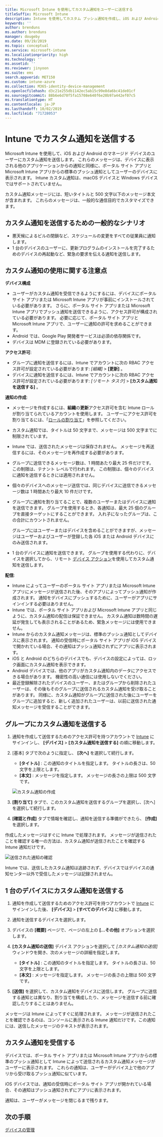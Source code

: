```yaml
---
title: Microsoft Intune を使用してカスタム通知をユーザーに送信する
titleSuffix: Microsoft Intune
description: Intune を使用してカスタム プッシュ通知を作成し、iOS および Android デバイスのユーザーに送信する
keywords: ''
author: brenduns
ms.author: brenduns
manager: dougeby
ms.date: 09/19/2019
ms.topic: conceptual
ms.service: microsoft-intune
ms.localizationpriority: high
ms.technology: ''
ms.assetid: ''
ms.reviewer: jinyoon
ms.suite: ems
search.appverid: MET150
ms.custom: intune-azure
ms.collection: M365-identity-device-management
ms.openlocfilehash: d3c21e255db1142ec5ab15c99e8da6bc41de01cf
ms.sourcegitcommit: 88b6e6d70f5fa15708e640f6e20b97a442ef07c5
ms.translationtype: HT
ms.contentlocale: ja-JP
ms.lasthandoff: 10/02/2019
ms.locfileid: "71728053"
---
```

# <a name="send-custom-notifications-in-intune"></a>Intune でカスタム通知を送信する  

Microsoft Intune を使用して、iOS および Android のマネージド デバイスのユーザーにカスタム通知を送信します。 これらのメッセージは、デバイスに表示される他のアプリケーションからの通知と同様に、ポータル サイト アプリと Microsoft Intune アプリからの標準のプッシュ通知としてユーザーのデバイスに表示されます。 Intune カスタム通知は、macOS デバイスと Windows デバイスではサポートされていません。   

カスタム通知メッセージには、短いタイトルと 500 文字以下のメッセージ本文が含まれます。 これらのメッセージは、一般的な通信目的でカスタマイズできます。

## <a name="common-scenarios-for-sending-custom-notifications"></a>カスタム通知を送信するための一般的なシナリオ  

- 悪天候によるビルの閉鎖など、スケジュールの変更をすべての従業員に通知します。
- 1 台のデバイスのユーザーに、更新プログラムのインストールを完了するためのデバイスの再起動など、緊急の要求を伝える通知を送信します。 

## <a name="considerations-for-using-custom-notifications"></a>カスタム通知の使用に関する注意点

**デバイス構成** 

- ユーザーがカスタム通知を受信できるようにするには、デバイスにポータル サイト アプリまたは Microsoft Intune アプリが事前にインストールされている必要があります。 さらに、ポータル サイト アプリまたは Microsoft Intune アプリでプッシュ通知を送信できるように、アクセス許可が構成されている必要があります。 必要に応じて、ポータル サイト アプリと Microsoft Intune アプリで、ユーザーに通知の許可を求めることができます。  
- Android では、Google Play 開発者サービスは必須の依存関係です。  
- デバイスは MDM に登録されている必要があります。

**アクセス許可**:
- グループに通知を送信するには、Intune でアカウントに次の RBAC アクセス許可が設定されている必要があります: *[組織]*  >  **[更新]** 。
- デバイスに通知を送信するには、Intune でアカウントに次の RBAC アクセス許可が設定されている必要があります: *[リモート タスク]*  >  **[カスタム通知を送信する]** 。

**通知の作成**:  
- メッセージを作成するには、**組織**の**更新**アクセス許可を含む Intune ロールが割り当てられているアカウントを使用します。 ユーザーにアクセス許可を割り当てるには、「[ロールの割り当て](../fundamentals/role-based-access-control.md#role-assignments)」を参照してください。  
- カスタム通知では、タイトルは 50 文字まで、メッセージは 500 文字までに制限されています。  
- Intune では、送信されたメッセージは保存されません。 メッセージを再送信するには、そのメッセージを再作成する必要があります。  
- グループに送信できるメッセージ数は、1 時間あたり最大 25 件だけです。 この制限は、テナント レベルで行われます。 この制限は、個々のデバイスに通知を送信するときには適用されません。
- 個々のデバイスへのメッセージ送信では、同じデバイスに送信できるメッセージ数は 1 時間あたり最大 10 件だけです。 
- グループに通知を割り当てることで、複数のユーザーまたはデバイスに通知を送信できます。 グループを使用するとき、各通知は、最大 25 個のグループを直接ターゲットにすることができます。 入れ子になったグループは、この合計にカウントされません。  

  グループにはユーザーまたはデバイスを含めることができますが、メッセージはユーザーおよびユーザーが登録した各 iOS または Android デバイスにのみ送信されます。  
- 1 台のデバイスに通知を送信できます。 グループを使用する代わりに、デバイスを選択してから、リモート [デバイス アクション](device-management.md#available-device-actions)を使用してカスタム通知を送信します。  

**配信**:  
- Intune によってユーザーのポータル サイト アプリまたは Microsoft Intune アプリにメッセージが送信された後、そのアプリによってプッシュ通知が作成されます。 通知をデバイスにプッシュするために、ユーザーがアプリにサインインする必要はありません。  
- Intune では、ポータル サイト アプリおよび Microsoft Intune アプリと同じように、カスタム通知の配信は保証できません。 カスタム通知は数時間の遅延が発生しても表示されることがあるため、緊急メッセージには使用できません。  
- Intune からのカスタム通知メッセージは、標準のプッシュ通知としてデバイスに表示されます。 通知の受信時にポータル サイト アプリが iOS デバイスで開かれている場合、その通知はプッシュ通知されずにアプリに表示されます。  
- iOS と Android のどちらのデバイスでも、デバイスの設定によっては、ロック画面にカスタム通知を表示できます。  
- Android デバイスでは、他のアプリがカスタム通知内のデータにアクセスできる場合があります。 機密性の高い通信には使用しないでください。  
- 最近登録解除されたデバイスのユーザー、またはグループから削除されたユーザーは、その後もそのグループに送信されるカスタム通知を受け取ることがあります。  同様に、カスタム通知がグループに送信された後にユーザーをグループに追加すると、新しく追加されたユーザーは、以前に送信された通知メッセージを受信することができます。  

## <a name="send-a-custom-notification-to-groups"></a>グループにカスタム通知を送信する  

1. 通知を作成して送信するためのアクセス許可を持つアカウントで [Intune](https://go.microsoft.com/fwlink/?linkid=2090973) にサインインし、 **[デバイス]**  >  **[カスタム通知を送信する]** の順に移動します。  

2. [基本] タブで次のように指定し、 **[次へ]** を選択して続行します。  
   - **[タイトル]** : この通知のタイトルを指定します。 タイトルの長さは、50 文字を上限とします。  
   - **[本文]** : メッセージを指定します。 メッセージの長さの上限は 500 文字です。

   ![カスタム通知の作成](./media/custom-notifications/custom-notifications.png)  

3. **[割り当て]** タブで、このカスタム通知を送信するグループを選択し、[次へ] を選択して続行します。  

4. **[確認と作成]** タブで情報を確認し、通知を送信する準備ができたら、 **[作成]** を選択します。  

作成したメッセージはすぐに Intune で処理されます。 メッセージが送信されたことを確認する唯一の方法は、カスタム通知が送信されたことを確認する Intune 通知だけです。  

![送信された通知の確認](./media/custom-notifications/notification-sent.png)  

Intune では、送信したカスタム通知は追跡されず、デバイスではデバイスの通知センター以外で受信したメッセージは記録されません。  

## <a name="send-a-custom-notification-to-a-single-device"></a>1 台のデバイスにカスタム通知を送信する  

1. 通知を作成して送信するためのアクセス許可を持つアカウントで [Intune](https://go.microsoft.com/fwlink/?linkid=2090973) にサインインした後、 **[デバイス]**  >  **[すべてのデバイス]** に移動します。  

2. 通知を送信するデバイスを選択します。  

3. デバイスの **[概要]** ページで、ページの左上の **[...その他]** オプションを選択します。  

4. **[カスタム通知の送信]** デバイス アクションを選択して *[カスタム通知の送信]* ウィンドウを開き、次のメッセージの詳細を指定します。  

   - **[タイトル]** : この通知のタイトルを指定します。 タイトルの長さは、50 文字を上限とします。  
   - **[本文]** : メッセージを指定します。 メッセージの長さの上限は 500 文字です。  

5. **[送信]** を選択して、カスタム通知をデバイスに送信します。 グループに送信する通知とは異なり、割り当てを構成したり、メッセージを送信する前に確認したりすることはありません。  

メッセージは Intune によってすぐに処理されます。 メッセージが送信されたことを確認できるのは、コンソールに表示される Intune 通知だけです。この通知には、送信したメッセージのテキストが表示されます。  

## <a name="receive-a-custom-notification"></a>カスタム通知を受信する  

デバイスでは、ポータル サイト アプリまたは Microsoft Intune アプリからの標準のプッシュ通知として Intune によって送信されるカスタム通知メッセージがユーザーに表示されます。 これらの通知は、ユーザーがデバイス上で他のアプリから受け取るプッシュ通知に似ています。  

iOS デバイスでは、通知の受信時にポータル サイト アプリが開かれている場合、その通知はプッシュ通知されずにアプリに表示されます。  

通知は、ユーザーがメッセージを閉じるまで残ります。  

## <a name="next-steps"></a>次の手順  

[デバイスの管理](device-management.md)

